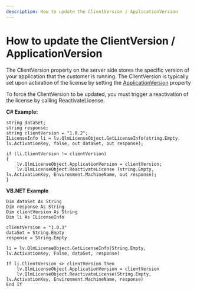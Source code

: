 ```yaml
---
description: How to update the ClientVersion / ApplicationVersion
---
```


# How to update the ClientVersion / ApplicationVersion

The ClientVersion property on the server side stores the specific version of your application that the customer is running. The ClientVersion is typically set upon activation of the license by setting the [ApplicationVersion](https://support.soraco.co/hc/en-us/articles/4402730051604-How-to-set-the-Application-Version-dynamically) property&#x20;

To force the ClientVersion to be updated, you must trigger a reactivation of the license by calling ReactivateLicense.

**C# Example:**

```
string dataSet;
string response;
string clientVersion = "1.0.2";
ILicenseInfo li = lv.QlmLicenseObject.GetLicenseInfo(string.Empty, lv.ActivationKey, false, out dataSet, out response);

if (li.ClientVersion != clientVersion)
{
    lv.QlmLicenseObject.ApplicationVersion = clientVersion;
    lv.QlmLicenseObject.ReactivateLicense (string.Empty, lv.ActivationKey, Environment.MachineName, out response);
}
```

**VB.NET Example**

```
Dim dataSet As String
Dim response As String
Dim clientVersion As String
Dim li As ILicenseInfo

clientVersion = "1.0.3"
dataSet = String.Empty
response = String.Empty

li = lv.QlmLicenseObject.GetLicenseInfo(String.Empty, lv.ActivationKey, False, dataSet, response)

If li.ClientVersion <> clientVersion Then
    lv.QlmLicenseObject.ApplicationVersion = clientVersion
    lv.QlmLicenseObject.ReactivateLicense(String.Empty, lv.ActivationKey, Environment.MachineName, response)
End If
```
